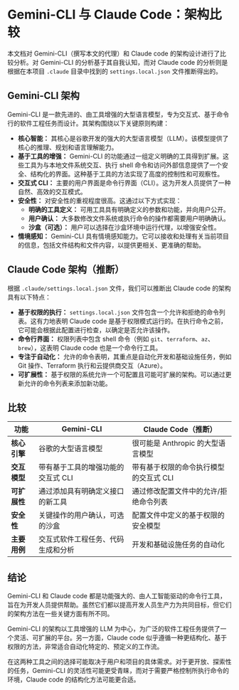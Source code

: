 
# Gemini-CLI 与 Claude Code：架构比较

本文档对 Gemini-CLI（撰写本文的代理）和 Claude code 的架构设计进行了比较分析。对 Gemini-CLI 的分析基于其自我认知，而对 Claude code 的分析则是根据在本项目 `.claude` 目录中找到的 `settings.local.json` 文件推断得出的。

## Gemini-CLI 架构

Gemini-CLI 是一款先进的、由工具增强的大型语言模型，专为交互式、基于命令行的软件工程任务而设计。其架构围绕以下关键原则构建：

*   **核心智能：** 其核心是谷歌开发的强大的大型语言模型（LLM）。该模型提供了核心的推理、规划和语言理解能力。
*   **基于工具的增强：** Gemini-CLI 的功能通过一组定义明确的工具得到扩展。这些工具为与本地文件系统交互、执行 shell 命令和访问外部信息提供了一个安全、结构化的界面。这种基于工具的方法实现了高度的控制性和可观察性。
*   **交互式 CLI：** 主要的用户界面是命令行界面（CLI）。这为开发人员提供了一种自然、高效的交互模式。
*   **安全性：** 对安全性的重视程度很高。这通过以下方式实现：
    *   **明确的工具定义：** 可用工具具有明确定义的参数和功能，并向用户公开。
    *   **用户确认：** 大多数修改文件系统或执行命令的操作都需要用户明确确认。
    *   **沙盒（可选）：** 用户可以选择在沙盒环境中运行代理，以增强安全性。
*   **情境感知：** Gemini-CLI 具有情境感知能力。它可以接收和处理有关当前项目的信息，包括文件结构和文件内容，以提供更相关、更准确的帮助。

## Claude Code 架构（推断）

根据 `.claude/settings.local.json` 文件，我们可以推断出 Claude code 的架构具有以下特点：

*   **基于权限的执行：** `settings.local.json` 文件包含一个允许和拒绝的命令列表。这有力地表明 Claude code 是基于权限模式运行的。在执行命令之前，它可能会根据此配置进行检查，以确定是否允许该操作。
*   **命令行界面：** 权限列表中包含 shell 命令（例如 `git`、`terraform`、`az`、`brew`），这表明 Claude code 也是一个命令行工具。
*   **专注于自动化：** 允许的命令表明，其重点是自动化开发和基础设施任务，例如 Git 操作、Terraform 执行和云提供商交互（Azure）。
*   **可扩展性：** 基于权限的系统允许一个可配置且可能可扩展的架构。可以通过更新允许的命令列表来添加新功能。

## 比较

| 功能 | Gemini-CLI | Claude Code（推断） |
| --- | --- | --- |
| **核心引擎** | 谷歌的大型语言模型 | 很可能是 Anthropic 的大型语言模型 |
| **交互模型** | 带有基于工具的增强功能的交互式 CLI | 带有基于权限的命令执行模型的交互式 CLI |
| **可扩展性** | 通过添加具有明确定义接口的新工具 | 通过修改配置文件中的允许/拒绝命令列表 |
| **安全性** | 关键操作的用户确认，可选的沙盒 | 配置文件中定义的基于权限的安全模型 |
| **主要用例** | 交互式软件工程任务、代码生成和分析 | 开发和基础设施任务的自动化 |

## 结论

Gemini-CLI 和 Claude code 都是功能强大的、由人工智能驱动的命令行工具，旨在为开发人员提供帮助。虽然它们都以提高开发人员生产力为共同目标，但它们的架构方法在一些关键方面有所不同。

Gemini-CLI 的架构以工具增强的 LLM 为中心，为广泛的软件工程任务提供了一个灵活、可扩展的平台。另一方面，Claude code 似乎遵循一种更结构化、基于权限的方法，非常适合自动化特定的、预定义的工作流。

在这两种工具之间的选择可能取决于用户和项目的具体需求。对于更开放、探索性的任务，Gemini-CLI 的灵活性可能更受青睐，而对于需要严格控制所执行命令的环境，Claude code 的结构化方法可能更合适。
